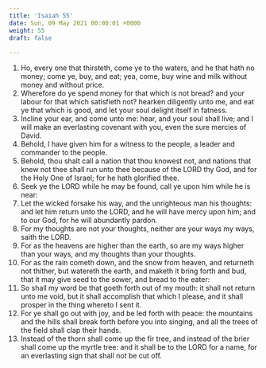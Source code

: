 ```yaml
---
title: 'Isaiah 55'
date: Sun, 09 May 2021 00:00:01 +0000
weight: 55
draft: false
  
---
```


1. Ho, every one that thirsteth, come ye to the waters, and he that hath no money; come ye, buy, and eat; yea, come, buy wine and milk without money and without price.
2. Wherefore do ye spend money for that which is not bread? and your labour for that which satisfieth not? hearken diligently unto me, and eat ye that which is good, and let your soul delight itself in fatness.
3. Incline your ear, and come unto me: hear, and your soul shall live; and I will make an everlasting covenant with you, even the sure mercies of David.
4. Behold, I have given him for a witness to the people, a leader and commander to the people.
5. Behold, thou shalt call a nation that thou knowest not, and nations that knew not thee shall run unto thee because of the LORD thy God, and for the Holy One of Israel; for he hath glorified thee.
6. Seek ye the LORD while he may be found, call ye upon him while he is near:
7. Let the wicked forsake his way, and the unrighteous man his thoughts: and let him return unto the LORD, and he will have mercy upon him; and to our God, for he will abundantly pardon.
8. For my thoughts are not your thoughts, neither are your ways my ways, saith the LORD.
9. For as the heavens are higher than the earth, so are my ways higher than your ways, and my thoughts than your thoughts.
10. For as the rain cometh down, and the snow from heaven, and returneth not thither, but watereth the earth, and maketh it bring forth and bud, that it may give seed to the sower, and bread to the eater:
11. So shall my word be that goeth forth out of my mouth: it shall not return unto me void, but it shall accomplish that which I please, and it shall prosper in the thing whereto I sent it.
12. For ye shall go out with joy, and be led forth with peace: the mountains and the hills shall break forth before you into singing, and all the trees of the field shall clap their hands.
13. Instead of the thorn shall come up the fir tree, and instead of the brier shall come up the myrtle tree: and it shall be to the LORD for a name, for an everlasting sign that shall not be cut off.
